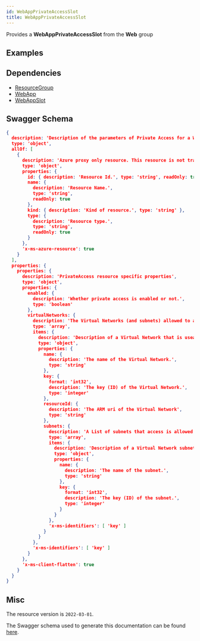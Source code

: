 ```yaml
---
id: WebAppPrivateAccessSlot
title: WebAppPrivateAccessSlot
---
```

Provides a **WebAppPrivateAccessSlot** from the **Web** group
## Examples
## Dependencies
- [ResourceGroup](../Resources/ResourceGroup.md)
- [WebApp](../Web/WebApp.md)
- [WebAppSlot](../Web/WebAppSlot.md)
## Swagger Schema
```json
{
  description: 'Description of the parameters of Private Access for a Web Site.',
  type: 'object',
  allOf: [
    {
      description: 'Azure proxy only resource. This resource is not tracked by Azure Resource Manager.',
      type: 'object',
      properties: {
        id: { description: 'Resource Id.', type: 'string', readOnly: true },
        name: {
          description: 'Resource Name.',
          type: 'string',
          readOnly: true
        },
        kind: { description: 'Kind of resource.', type: 'string' },
        type: {
          description: 'Resource type.',
          type: 'string',
          readOnly: true
        }
      },
      'x-ms-azure-resource': true
    }
  ],
  properties: {
    properties: {
      description: 'PrivateAccess resource specific properties',
      type: 'object',
      properties: {
        enabled: {
          description: 'Whether private access is enabled or not.',
          type: 'boolean'
        },
        virtualNetworks: {
          description: 'The Virtual Networks (and subnets) allowed to access the site privately.',
          type: 'array',
          items: {
            description: 'Description of a Virtual Network that is useable for private site access.',
            type: 'object',
            properties: {
              name: {
                description: 'The name of the Virtual Network.',
                type: 'string'
              },
              key: {
                format: 'int32',
                description: 'The key (ID) of the Virtual Network.',
                type: 'integer'
              },
              resourceId: {
                description: 'The ARM uri of the Virtual Network',
                type: 'string'
              },
              subnets: {
                description: 'A List of subnets that access is allowed to on this Virtual Network. An empty array (but not null) is interpreted to mean that all subnets are allowed within this Virtual Network.',
                type: 'array',
                items: {
                  description: 'Description of a Virtual Network subnet that is useable for private site access.',
                  type: 'object',
                  properties: {
                    name: {
                      description: 'The name of the subnet.',
                      type: 'string'
                    },
                    key: {
                      format: 'int32',
                      description: 'The key (ID) of the subnet.',
                      type: 'integer'
                    }
                  }
                },
                'x-ms-identifiers': [ 'key' ]
              }
            }
          },
          'x-ms-identifiers': [ 'key' ]
        }
      },
      'x-ms-client-flatten': true
    }
  }
}
```
## Misc
The resource version is `2022-03-01`.

The Swagger schema used to generate this documentation can be found [here](https://github.com/Azure/azure-rest-api-specs/tree/main/specification/web/resource-manager/Microsoft.Web/stable/2022-03-01/WebApps.json).
